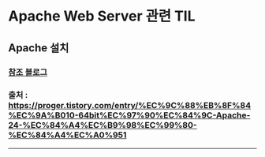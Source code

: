# Apache Web Server 관련 TIL
## Apache 설치 
### <a href="https://proger.tistory.com/entry/%EC%9C%88%EB%8F%84%EC%9A%B010-64bit%EC%97%90%EC%84%9C-Apache-24-%EC%84%A4%EC%B9%98%EC%99%80-%EC%84%A4%EC%A0%951" title="apache setup">참조 블로그</a> <br>
### 출처 : https://proger.tistory.com/entry/%EC%9C%88%EB%8F%84%EC%9A%B010-64bit%EC%97%90%EC%84%9C-Apache-24-%EC%84%A4%EC%B9%98%EC%99%80-%EC%84%A4%EC%A0%951 <br>
<hr>


